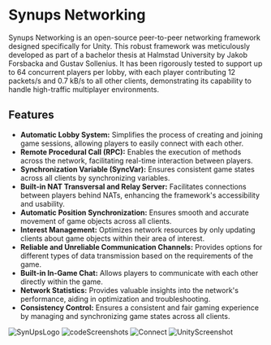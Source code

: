 # Synups Networking
Synups Networking is an open-source peer-to-peer networking framework designed specifically for Unity. This robust framework was meticulously developed as part of a bachelor thesis at Halmstad University by Jakob Forsbacka and Gustav Sollenius. It has been rigorously tested to support up to 64 concurrent players per lobby, with each player contributing 12 packets/s and 0.7 kB/s to all other clients, demonstrating its capability to handle high-traffic multiplayer environments.

## Features
* **Automatic Lobby System:** Simplifies the process of creating and joining game sessions, allowing players to easily connect with each other.
* **Remote Procedural Call (RPC):** Enables the execution of methods across the network, facilitating real-time interaction between players.
* **Synchronization Variable (SyncVar):** Ensures consistent game states across all clients by synchronizing variables.
* **Built-in NAT Transversal and Relay Server:** Facilitates connections between players behind NATs, enhancing the framework's accessibility and usability.
* **Automatic Position Synchronization:** Ensures smooth and accurate movement of game objects across all clients.
* **Interest Management:** Optimizes network resources by only updating clients about game objects within their area of interest.
* **Reliable and Unreliable Communication Channels:** Provides options for different types of data transmission based on the requirements of the game.
* **Built-in In-Game Chat:** Allows players to communicate with each other directly within the game.
* **Network Statistics:** Provides valuable insights into the network's performance, aiding in optimization and troubleshooting.
* **Consistency Control:** Ensures a consistent and fair gaming experience by managing and synchronizing game states across all clients.


![SynUpsLogo](https://github.com/FlyingJakob/SynupsNetworking/assets/96655076/1e1df484-38be-4d4c-bb67-89aedbce7049)
![codeScreenshots](https://github.com/FlyingJakob/SynupsNetworking/assets/96655076/89115a55-bb14-4be7-a14e-f3ee9ff258be)
![Connect](https://github.com/FlyingJakob/SynupsNetworking/assets/96655076/93f8bb5c-7594-41f9-af5a-b88b5382d419)
![UnityScreenshot](https://github.com/FlyingJakob/SynupsNetworking/assets/96655076/70d93add-8a7a-4566-8986-c14bff9a3736)
